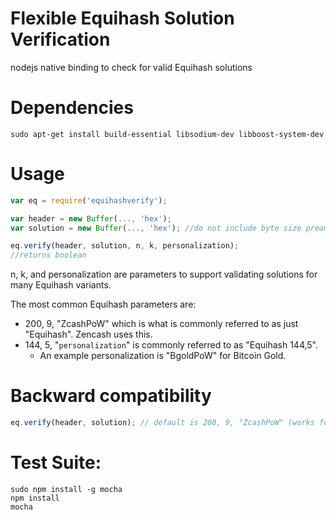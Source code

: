 # Flexible Equihash Solution Verification
nodejs native binding to check for valid Equihash solutions

# Dependencies
````
sudo apt-get install build-essential libsodium-dev libboost-system-dev
````

# Usage
````javascript
var eq = require('equihashverify');

var header = new Buffer(..., 'hex');
var solution = new Buffer(..., 'hex'); //do not include byte size preamble, "fd4005" for 200,9

eq.verify(header, solution, n, k, personalization);
//returns boolean
````

n, k, and personalization are parameters to support validating solutions for many Equihash variants.

The most common Equihash parameters are:
* 200, 9, "ZcashPoW" which is what is commonly referred to as just "Equihash". Zencash uses this.
* 144, 5, "`personalization`" is commonly referred to as "Equihash 144,5".
  * An example personalization is "BgoldPoW" for Bitcoin Gold.

# Backward compatibility
````javascript
eq.verify(header, solution); // default is 200, 9, "ZcashPoW" (works for Zencash and others)
````

# Test Suite:
````
sudo npm install -g mocha
npm install
mocha
````

